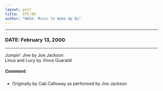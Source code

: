 ```yaml
---
layout: post
title:  STS-99
author: "NASA: Music to Wake Up By"
---
```


----
### DATE: February 13, 2000
----
Jumpin' Jive by Joe Jackson<br />Linus and Lucy by Vince Guaraldi

##### Comment:
* Originally by Cab Calloway as performed by Joe Jackson
